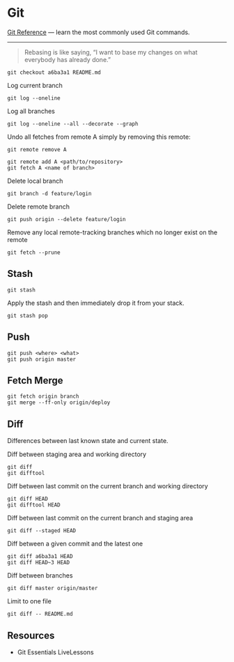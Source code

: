 # Git

[Git Reference][gitref] — learn the most commonly used Git commands.

[gitref]: http://git.github.io/git-reference/

***

> Rebasing is like saying, “I want to base my changes on what everybody has already done.”


    git checkout a6ba3a1 README.md

Log current branch

    git log --oneline

Log all branches

    git log --oneline --all --decorate --graph

Undo all fetches from remote A simply by removing this remote:

    git remote remove A

    git remote add A <path/to/repository>
    git fetch A <name of branch>

Delete local branch

    git branch -d feature/login

Delete remote branch

    git push origin --delete feature/login

Remove any local remote-tracking branches which no longer exist on the remote

    git fetch --prune

## Stash

    git stash

Apply the stash and then immediately drop it from your stack.

    git stash pop

## Push
    git push <where> <what>
    git push origin master

## Fetch Merge

    git fetch origin branch
    git merge --ff-only origin/deploy

## Diff

Differences between last known state and current state.

Diff between staging area and working directory

    git diff
    git difftool

Diff between last commit on the current branch and working directory

    git diff HEAD
    git difftool HEAD

Diff between last commit on the current branch and staging area

    git diff --staged HEAD

Diff between a given commit and the latest one

    git diff a6ba3a1 HEAD
    git diff HEAD~3 HEAD

Diff between branches

    git diff master origin/master

Limit to one file

    git diff -- README.md


## Resources

- Git Essentials LiveLessons
